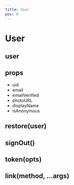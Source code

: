 ```yaml
---
title: User
pos: 0
---
```


# User

## user

## props

* uid
* email
* emailVerified
* photoURL
* displayName
* isAnonymous

## restore(user)

## signOut()

## token(opts)

## link(method, ...args)
